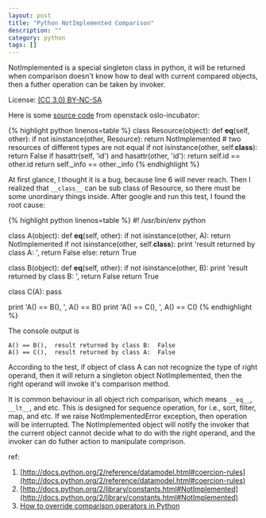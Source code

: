 ```yaml
---
layout: post
title: "Python NotImplemented Comparison"
description: ""
category: python
tags: []
---
```

NotImplemented is a special singleton class in python, it will be returned when comparison doesn't know how to deal with current compared objects, then a futher operation can be taken by invoker.

License: [(CC 3.0) BY-NC-SA](http://creativecommons.org/licenses/by-nc-sa/3.0/)

Here is some [source code](https://github.com/openstack/oslo-incubator/blob/master/openstack/common/apiclient/base.py) from openstack oslo-incubator:

{% highlight python linenos=table %}
class Resource(object):
    def __eq__(self, other):
        if not isinstance(other, Resource):
            return NotImplemented
        # two resources of different types are not equal
        if not isinstance(other, self.__class__):
            return False
        if hasattr(self, 'id') and hasattr(other, 'id'):
            return self.id == other.id
        return self._info == other._info
{% endhighlight %}

At first glance, I thought it is a bug, because line 6 will never reach. Then I realized that `__class__` can be sub class of Resource, so there must be some unordinary things inside. After google and run this test, I found the root cause:

{% highlight python linenos=table %}
#! /usr/bin/env python

class A(object):
    def __eq__(self, other):
        if not isinstance(other, A):
            return NotImplemented
        if not isinstance(other, self.__class__):
            print 'result returned by class A: ',
            return False
        else:
            return True

class B(object):
    def __eq__(self, other):
        if not isinstance(other, B):
            print 'result returned by class B: ',
            return False
        return True

class C(A):
    pass


print 'A() == B(), ', A() == B()
print 'A() == C(), ', A() == C()
{% endhighlight %}

The console output is

    A() == B(),  result returned by class B:  False
    A() == C(),  result returned by class A:  False

According to the test, if object of class A can not recognize the type of right operand, then it will return a singleton object NotImplemented, then the right operand will invoke it's comparison method.

It is common behaviour in all object rich comparison, which means `__eq__`, `__lt__`, and etc. This is designed for sequence operation, for i.e., sort, filter, map, and etc. If we raise NotImplementedError exception, then operation will be interrupted. The NotImplemented object will notify the invoker that the current object cannot decide what to do with the right operand, and the invoker can do futher action to manipulate comprison.

ref:
1. [http://docs.python.org/2/reference/datamodel.html#coercion-rules](http://docs.python.org/2/reference/datamodel.html#coercion-rules)
1. [http://docs.python.org/2/library/constants.html#NotImplemented](http://docs.python.org/2/library/constants.html#NotImplemented)
1. [How to override comparison operators in Python](http://jcalderone.livejournal.com/32837.html#)
